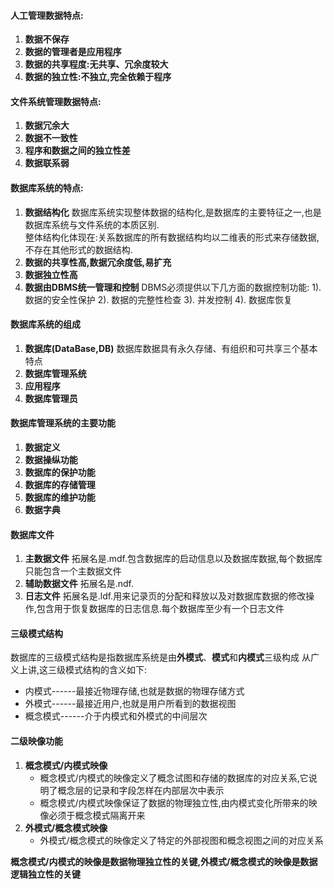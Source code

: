 #### 人工管理数据特点:
1. **数据不保存**
2. **数据的管理者是应用程序**
3. **数据的共享程度:无共享、冗余度较大**
4. **数据的独立性:不独立,完全依赖于程序**
#### 文件系统管理数据特点:
1. **数据冗余大**
2. **数据不一致性**
3. **程序和数据之间的独立性差**
4. **数据联系弱**
#### 数据库系统的特点:
1. **数据结构化**
数据库系统实现整体数据的结构化,是数据库的主要特征之一,也是数据库系统与文件系统的本质区别.<br>整体结构化体现在:关系数据库的所有数据结构均以二维表的形式来存储数据,不存在其他形式的数据结构.
2. **数据的共享性高,数据冗余度低,易扩充**
3. **数据独立性高**
4. **数据由DBMS统一管理和控制**
    DBMS必须提供以下几方面的数据控制功能:
    1). 数据的安全性保护
    2). 数据的完整性检查
    3). 并发控制
    4). 数据库恢复
#### 数据库系统的组成
1. **数据库(DataBase,DB)**
    数据库数据具有永久存储、有组织和可共享三个基本特点
2. **数据库管理系统**
3. **应用程序**
4. **数据库管理员**
#### 数据库管理系统的主要功能
1. **数据定义**
2. **数据操纵功能**
3. **数据库的保护功能**
4. **数据库的存储管理**
5. **数据库的维护功能**
6. **数据字典**
#### 数据库文件
1. **主数据文件**
    拓展名是.mdf.包含数据库的启动信息以及数据库数据,每个数据库只能包含一个主数据文件
2. **辅助数据文件**
    拓展名是.ndf.
3. **日志文件**
    拓展名是.ldf.用来记录页的分配和释放以及对数据库数据的修改操作,包含用于恢复数据库的日志信息.每个数据库至少有一个日志文件
#### 三级模式结构
数据库的三级模式结构是指数据库系统是由**外模式**、**模式**和**内模式**三级构成
从广义上讲,这三级模式结构的含义如下:
+ 内模式------最接近物理存储,也就是数据的物理存储方式
+ 外模式------最接近用户,也就是用户所看到的数据视图
+ 概念模式------介于内模式和外模式的中间层次
#### 二级映像功能
1. **概念模式/内模式映像**
    + 概念模式/内模式的映像定义了概念试图和存储的数据库的对应关系,它说明了概念层的记录和字段怎样在内部层次中表示
    + 概念模式/内模式映像保证了数据的物理独立性,由内模式变化所带来的映像必须于概念模式隔离开来
2. **外模式/概念模式映像**
    + 外模式/概念模式的映像定义了特定的外部视图和概念视图之间的对应关系
   
**概念模式/内模式的映像是数据物理独立性的关键,外模式/概念模式的映像是数据逻辑独立性的关键**